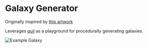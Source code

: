 # Galaxy Generator

Originally inspired by [this artwork](https://ink361.com/app/users/ig-13969910/grumble_bunny/photos/1683529138194696735_13969910)

Leverages [quil](http://quil.info/) as a playground for procedurally generating galaxies.

![Example Galaxy](stars.gif)

